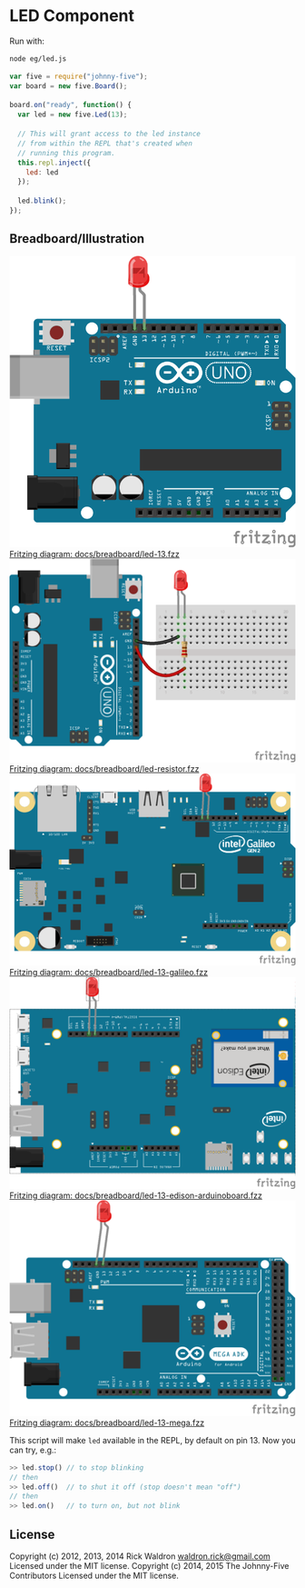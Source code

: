 <!--remove-start-->
# LED Component

Run with:
```bash
node eg/led.js
```
<!--remove-end-->

```javascript
var five = require("johnny-five");
var board = new five.Board();

board.on("ready", function() {
  var led = new five.Led(13);

  // This will grant access to the led instance
  // from within the REPL that's created when
  // running this program.
  this.repl.inject({
    led: led
  });

  led.blink();
});


```


## Breadboard/Illustration


![docs/breadboard/led-13.png](breadboard/led-13.png)  
[Fritzing diagram: docs/breadboard/led-13.fzz](breadboard/led-13.fzz)
![docs/breadboard/led-resistor.png](breadboard/led-resistor.png)  
[Fritzing diagram: docs/breadboard/led-resistor.fzz](breadboard/led-resistor.fzz)
![docs/breadboard/led-13-galileo.png](breadboard/led-13-galileo.png)  
[Fritzing diagram: docs/breadboard/led-13-galileo.fzz](breadboard/led-13-galileo.fzz)
![docs/breadboard/led-13-edison-arduinoboard.png](breadboard/led-13-edison-arduinoboard.png)  
[Fritzing diagram: docs/breadboard/led-13-edison-arduinoboard.fzz](breadboard/led-13-edison-arduinoboard.fzz)
![docs/breadboard/led-13-mega.png](breadboard/led-13-mega.png)  
[Fritzing diagram: docs/breadboard/led-13-mega.fzz](breadboard/led-13-mega.fzz)

This script will make `led` available in the REPL, by default on pin 13.
Now you can try, e.g.:

```js
>> led.stop() // to stop blinking
// then
>> led.off()  // to shut it off (stop doesn't mean "off")
// then
>> led.on()   // to turn on, but not blink
```



<!--remove-start-->
## License
Copyright (c) 2012, 2013, 2014 Rick Waldron <waldron.rick@gmail.com>
Licensed under the MIT license.
Copyright (c) 2014, 2015 The Johnny-Five Contributors
Licensed under the MIT license.
<!--remove-end-->
